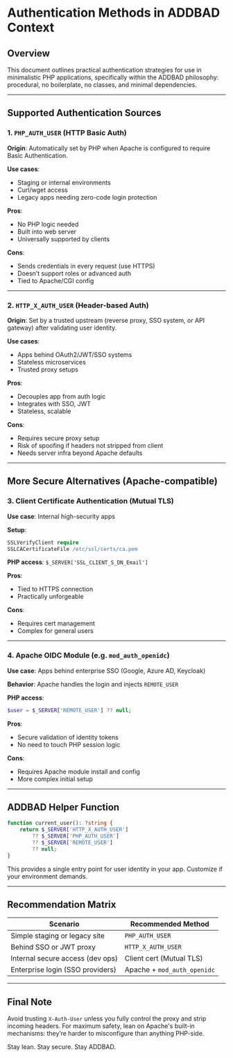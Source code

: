 # Authentication Methods in ADDBAD Context

## Overview

This document outlines practical authentication strategies for use in minimalistic PHP applications, specifically within the ADDBAD philosophy: procedural, no boilerplate, no classes, and minimal dependencies.

---

## Supported Authentication Sources

### 1. `PHP_AUTH_USER` (HTTP Basic Auth)

**Origin**: Automatically set by PHP when Apache is configured to require Basic Authentication.

**Use cases**:

* Staging or internal environments
* Curl/wget access
* Legacy apps needing zero-code login protection

**Pros**:

* No PHP logic needed
* Built into web server
* Universally supported by clients

**Cons**:

* Sends credentials in every request (use HTTPS)
* Doesn’t support roles or advanced auth
* Tied to Apache/CGI config

---

### 2. `HTTP_X_AUTH_USER` (Header-based Auth)

**Origin**: Set by a trusted upstream (reverse proxy, SSO system, or API gateway) after validating user identity.

**Use cases**:

* Apps behind OAuth2/JWT/SSO systems
* Stateless microservices
* Trusted proxy setups

**Pros**:

* Decouples app from auth logic
* Integrates with SSO, JWT
* Stateless, scalable

**Cons**:

* Requires secure proxy setup
* Risk of spoofing if headers not stripped from client
* Needs server infra beyond Apache defaults

---

## More Secure Alternatives (Apache-compatible)

### 3. Client Certificate Authentication (Mutual TLS)

**Use case**: Internal high-security apps

**Setup**:

```apache
SSLVerifyClient require
SSLCACertificateFile /etc/ssl/certs/ca.pem
```

**PHP access**: `$_SERVER['SSL_CLIENT_S_DN_Email']`

**Pros**:

* Tied to HTTPS connection
* Practically unforgeable

**Cons**:

* Requires cert management
* Complex for general users

---

### 4. Apache OIDC Module (e.g. `mod_auth_openidc`)

**Use case**: Apps behind enterprise SSO (Google, Azure AD, Keycloak)

**Behavior**: Apache handles the login and injects `REMOTE_USER`

**PHP access**:

```php
$user = $_SERVER['REMOTE_USER'] ?? null;
```

**Pros**:

* Secure validation of identity tokens
* No need to touch PHP session logic

**Cons**:

* Requires Apache module install and config
* More complex initial setup

---

## ADDBAD Helper Function

```php
function current_user(): ?string {
    return $_SERVER['HTTP_X_AUTH_USER']
        ?? $_SERVER['PHP_AUTH_USER']
        ?? $_SERVER['REMOTE_USER']
        ?? null;
}
```

This provides a single entry point for user identity in your app. Customize if your environment demands.

---

## Recommendation Matrix

| Scenario                         | Recommended Method          |
| -------------------------------- | --------------------------- |
| Simple staging or legacy site    | `PHP_AUTH_USER`             |
| Behind SSO or JWT proxy          | `HTTP_X_AUTH_USER`          |
| Internal secure access (dev ops) | Client cert (Mutual TLS)    |
| Enterprise login (SSO providers) | Apache + `mod_auth_openidc` |

---

## Final Note

Avoid trusting `X-Auth-User` unless you fully control the proxy and strip incoming headers. For maximum safety, lean on Apache's built-in mechanisms: they’re harder to misconfigure than anything PHP-side.

Stay lean. Stay secure. Stay ADDBAD.
